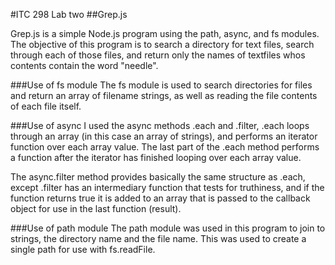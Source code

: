 #ITC 298 Lab two
##Grep.js

Grep.js is a simple Node.js program using the path, async, and fs modules. The objective of this program is to search a directory for text files, search through each of those files, and return only the names of textfiles whos contents contain the word "needle".

###Use of fs module
The fs module is used to search directories for files and return an array of filename strings, as well as reading the file contents of each file itself.

###Use of async
I used the async methods .each and .filter, .each loops through an array (in this case an array of strings), and performs an iterator function over each array value. The last part of the .each method performs a function after the iterator has finished looping over each array value.

The async.filter method provides basically the same structure as .each, except .filter has an intermediary function that tests for truthiness, and if the function returns true it is added to an array that is passed to the callback object for use in the last function (result).

###Use of path module
The path module was used in this program to join to strings, the directory name and the file name. This was used to create a single path for use with fs.readFile.